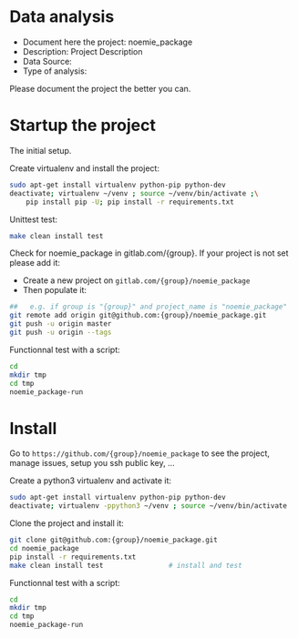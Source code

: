 # Data analysis
- Document here the project: noemie_package
- Description: Project Description
- Data Source:
- Type of analysis:

Please document the project the better you can.

# Startup the project

The initial setup.

Create virtualenv and install the project:
```bash
sudo apt-get install virtualenv python-pip python-dev
deactivate; virtualenv ~/venv ; source ~/venv/bin/activate ;\
    pip install pip -U; pip install -r requirements.txt
```

Unittest test:
```bash
make clean install test
```

Check for noemie_package in gitlab.com/{group}.
If your project is not set please add it:

- Create a new project on `gitlab.com/{group}/noemie_package`
- Then populate it:

```bash
##   e.g. if group is "{group}" and project_name is "noemie_package"
git remote add origin git@github.com:{group}/noemie_package.git
git push -u origin master
git push -u origin --tags
```

Functionnal test with a script:

```bash
cd
mkdir tmp
cd tmp
noemie_package-run
```

# Install

Go to `https://github.com/{group}/noemie_package` to see the project, manage issues,
setup you ssh public key, ...

Create a python3 virtualenv and activate it:

```bash
sudo apt-get install virtualenv python-pip python-dev
deactivate; virtualenv -ppython3 ~/venv ; source ~/venv/bin/activate
```

Clone the project and install it:

```bash
git clone git@github.com:{group}/noemie_package.git
cd noemie_package
pip install -r requirements.txt
make clean install test                # install and test
```
Functionnal test with a script:

```bash
cd
mkdir tmp
cd tmp
noemie_package-run
```
